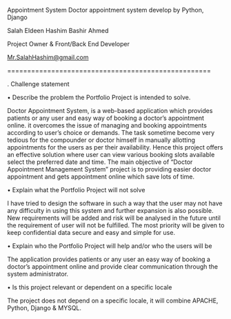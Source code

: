 Appointment System
Doctor appointment system develop by Python, Django


Salah Eldeen Hashim Bashir Ahmed

Project Owner & Front/Back End Developer

Mr.SalahHashim@gmail.com

===================================================

. Challenge statement

•	Describe the problem the Portfolio Project is intended to solve.

Doctor Appointment System, is a web-based application which provides patients or any user and easy way of booking a doctor’s appointment online. it overcomes the issue of managing and booking appointments according to user’s choice or demands.
The task sometime become very tedious for the compounder or doctor himself in manually allotting appointments for the users as per their availability.
Hence this project offers an effective solution where user can view various booking slots available select the preferred date and time. 
The main objective of “Doctor Appointment Management System” project is to providing easier doctor appointment and gets appointment online which save lots of time.

•	Explain what the Portfolio Project will not solve

I have tried to design the software in such a way that the user may not have any difficulty in using this system and further expansion is also possible. New requirements will be added and risk will be analysed in the future until the requirement of user will not be fulfilled.
The most priority will be given to keep confidential data secure and easy and simple for use.

•	Explain who the Portfolio Project will help and/or who the users will be

The application provides patients or any user an easy way of booking a doctor’s appointment online and provide clear communication through the system administrator.

•	Is this project relevant or dependent on a specific locale

The project does not depend on a specific locale, it will combine APACHE, Python, Django & MYSQL.  
